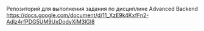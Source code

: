 Репозиторий для выполнения задания по дисциплине Advanced Backend  
https://docs.google.com/document/d/11_XzE9k4KxfFn2-Adlz4rfPDG5UM9UxDodyXiM3lGl8
